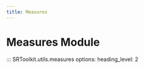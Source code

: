 ```yaml
---
title: Measures
---
```


# Measures Module

::: SRToolkit.utils.measures
    options:
        heading_level: 2